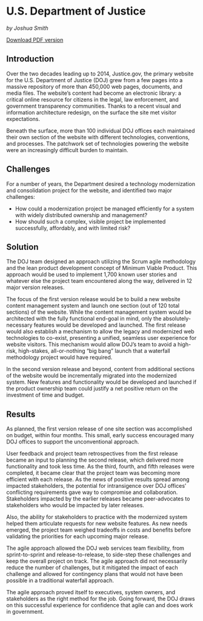 # U.S. Department of Justice

*by Joshua Smith*

[Download PDF version](http://www.agilegovleaders.org/wp-content/uploads/2015/11/CaseStudyAgileGovernmentandTheDepartmentofJustice.pdf)

## Introduction

Over the two decades leading up to 2014, Justice.gov, the primary website for the U.S. Department of Justice (DOJ) grew from a few pages into a massive repository of more than 450,000 web pages, documents, and media files. The website’s content had become an electronic library: a critical online resource for citizens in the legal, law enforcement, and government transparency communities. Thanks to a recent visual and information architecture redesign, on the surface the site met visitor expectations.

Beneath the surface, more than 100 individual DOJ offices each maintained their own section of the website with different technologies, conventions, and processes. The patchwork set of technologies powering the website were an increasingly difficult burden to maintain.

## Challenges

For a number of years, the Department desired a technology modernization and consolidation project for the website, and identified two major challenges:

* How could a modernization project be managed efficiently for a system with widely distributed ownership and management?
* How should such a complex, visible project be implemented successfully, affordably, and with limited risk?

## Solution

The DOJ team designed an approach utilizing the Scrum agile methodology and the lean product development concept of Minimum Viable Product. This approach would be used to implement 1,700 known user stories and whatever else the project team encountered along the way, delivered in 12 major version releases.

The focus of the first version release would be to build a new website content management system and launch one section (out of 120 total sections) of the website. While the content management system would be architected with the fully functional end-goal in mind, only the absolutely-necessary features would be developed and launched. The first release would also establish a mechanism to allow the legacy and modernized web technologies to co-exist, presenting a unified, seamless user experience for website visitors. This mechanism would allow DOJ’s team to avoid a high-risk, high-stakes, all-or-nothing “big bang” launch that a waterfall methodology project would have required.

In the second version release and beyond, content from additional sections of the website would be incrementally migrated into the modernized system. New features and functionality would be developed and launched if the product ownership team could justify a net positive return on the investment of time and budget.

## Results

As planned, the first version release of one site section was accomplished on budget, within four months. This small, early success encouraged many DOJ offices to support the unconventional approach.

User feedback and project team retrospectives from the first release became an input to planning the second release, which delivered more functionality and took less time. As the third, fourth, and fifth releases were completed, it became clear that the project team was becoming more efficient with each release. As the news of positive results spread among impacted stakeholders, the potential for intransigence over DOJ offices’ conflicting requirements gave way to compromise and collaboration. Stakeholders impacted by the earlier releases became peer-advocates to stakeholders who would be impacted by later releases.

Also, the ability for stakeholders to practice with the modernized system helped them articulate requests for new website features. As new needs emerged, the project team weighed tradeoffs in costs and benefits before validating the priorities for each upcoming major release.

The agile approach allowed the DOJ web services team flexibility, from sprint-to-sprint and release-to-release, to side-step these challenges and keep the overall project on track. The agile approach did not necessarily reduce the number of challenges, but it mitigated the impact of each challenge and allowed for contingency plans that would not have been possible in a traditional waterfall approach.

The agile approach proved itself to executives, system owners, and stakeholders as the right method for the job. Going forward, the DOJ draws on this successful experience for confidence that agile can and does work in government.